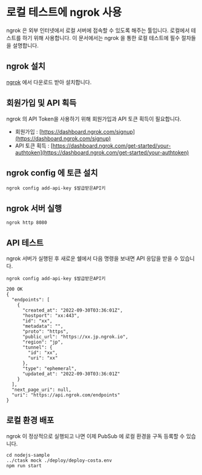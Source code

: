 # 로컬 테스트에 ngrok 사용

ngrok 은 외부 인터넷에서 로컬 서버에 접속할 수 있도록 해주는 툴입니다. 로컬에서 테스트를 하기 위해 사용합니다.
이 문서에서는 ngrok 을 통한 로컬 테스트에 필수 절차들을 설명합니다. 

## ngrok 설치

[ngrok](https://ngrok.com/) 에서 다운로드 받아 설치합니다.

## 회원가입 및 API 획득

ngrok 의 API Token을 사용하기 위해 회원가입과 API 토큰 획득이 필요합니다.

* 회원가입 : [https://dashboard.ngrok.com/signup](https://dashboard.ngrok.com/signup)
* API 토큰 획득 : [https://dashboard.ngrok.com/get-started/your-authtoken](https://dashboard.ngrok.com/get-started/your-authtoken)

## ngrok config 에 토큰 설치 

```shell
ngrok config add-api-key $발급받은API키
```

## ngrok 서버 실행

```shell
ngrok http 8080
```

## API 테스트

ngrok 서버가 실행된 후 새로운 쉘에서 다음 명령을 보내면 API 응답을 받을 수 있습니다.

```
ngrok config add-api-key $발급받은API키
```

```
200 OK
{
  "endpoints": [
    {
      "created_at": "2022-09-30T03:36:01Z",
      "hostport": "xx:443",
      "id": "xx",
      "metadata": "",
      "proto": "https",
      "public_url": "https://xx.jp.ngrok.io",
      "region": "jp",
      "tunnel": {
        "id": "xx",
        "uri": "xx"
      },
      "type": "ephemeral",
      "updated_at": "2022-09-30T03:36:01Z"
    }
  ],
  "next_page_uri": null,
  "uri": "https://api.ngrok.com/endpoints"
}
```

## 로컬 환경 배포

ngrok 이 정상적으로 실행되고 나면 이제 PubSub 에 로컬 환경을 구독 등록할 수 있습니다.

```
cd nodejs-sample
../ctask mock ./deploy/deploy-costa.env
npm run start
```

